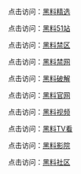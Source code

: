 点击访问：<a href="https://hls-15.pages.dev/">黑料精选</a>

点击访问：<a href="https://hls-17.pages.dev/">黑料51站</a>

点击访问：<a href="https://aw4-17.pages.dev/">黑料禁区</a>

点击访问：<a href="https://aw5-17.pages.dev/">黑料禁网</a>

点击访问：<a href="https://aw6-17.pages.dev/">黑料破解</a>

点击访问：<a href="https://aw7-17.pages.dev/">黑料官网</a>

点击访问：<a href="https://aw8-17.pages.dev/">黑料视频</a>

点击访问：<a href="https://aw9-17.pages.dev/">黑料TV看</a>

点击访问：<a href="https://aw10-17.pages.dev/">黑料影院</a>

点击访问：<a href="https://aw1-18.pages.dev/">黑料社区</a>
